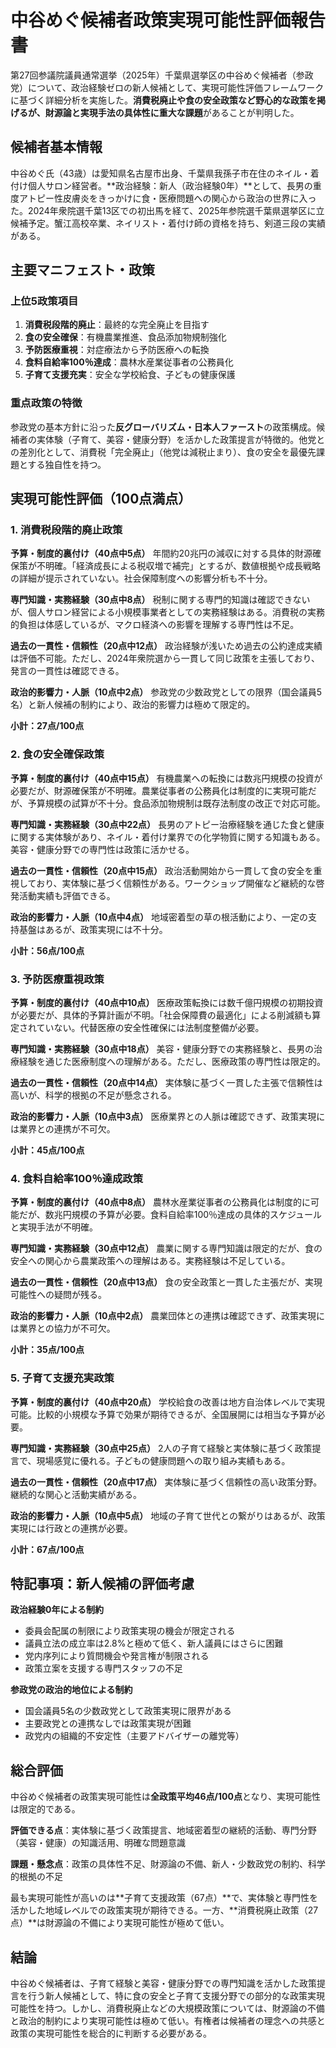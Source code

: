 # 中谷めぐ候補者政策実現可能性評価報告書

第27回参議院議員通常選挙（2025年）千葉県選挙区の中谷めぐ候補者（参政党）について、政治経験ゼロの新人候補として、実現可能性評価フレームワークに基づく詳細分析を実施した。**消費税廃止や食の安全政策など野心的な政策を掲げるが、財源論と実現手法の具体性に重大な課題**があることが判明した。

## 候補者基本情報

中谷めぐ氏（43歳）は愛知県名古屋市出身、千葉県我孫子市在住のネイル・着付け個人サロン経営者。**政治経験：新人（政治経験0年）**として、長男の重度アトピー性皮膚炎をきっかけに食・医療問題への関心から政治の世界に入った。2024年衆院選千葉13区での初出馬を経て、2025年参院選千葉県選挙区に立候補予定。蟹江高校卒業、ネイリスト・着付け師の資格を持ち、剣道三段の実績がある。

## 主要マニフェスト・政策

### 上位5政策項目

1. **消費税段階的廃止**：最終的な完全廃止を目指す
2. **食の安全確保**：有機農業推進、食品添加物規制強化
3. **予防医療重視**：対症療法から予防医療への転換
4. **食料自給率100％達成**：農林水産業従事者の公務員化
5. **子育て支援充実**：安全な学校給食、子どもの健康保護

### 重点政策の特徴

参政党の基本方針に沿った**反グローバリズム・日本人ファースト**の政策構成。候補者の実体験（子育て、美容・健康分野）を活かした政策提言が特徴的。他党との差別化として、消費税「完全廃止」（他党は減税止まり）、食の安全を最優先課題とする独自性を持つ。

## 実現可能性評価（100点満点）

### 1. 消費税段階的廃止政策

**予算・制度的裏付け（40点中5点）**
年間約20兆円の減収に対する具体的財源確保策が不明確。「経済成長による税収増で補完」とするが、数値根拠や成長戦略の詳細が提示されていない。社会保障制度への影響分析も不十分。

**専門知識・実務経験（30点中8点）**
税制に関する専門的知識は確認できないが、個人サロン経営による小規模事業者としての実務経験はある。消費税の実務的負担は体感しているが、マクロ経済への影響を理解する専門性は不足。

**過去の一貫性・信頼性（20点中12点）**
政治経験が浅いため過去の公約達成実績は評価不可能。ただし、2024年衆院選から一貫して同じ政策を主張しており、発言の一貫性は確認できる。

**政治的影響力・人脈（10点中2点）**
参政党の少数政党としての限界（国会議員5名）と新人候補の制約により、政治的影響力は極めて限定的。

**小計：27点/100点**

### 2. 食の安全確保政策

**予算・制度的裏付け（40点中15点）**
有機農業への転換には数兆円規模の投資が必要だが、財源確保策が不明確。農業従事者の公務員化は制度的に実現可能だが、予算規模の試算が不十分。食品添加物規制は既存法制度の改正で対応可能。

**専門知識・実務経験（30点中22点）**
長男のアトピー治療経験を通じた食と健康に関する実体験があり、ネイル・着付け業界での化学物質に関する知識もある。美容・健康分野での専門性は政策に活かせる。

**過去の一貫性・信頼性（20点中15点）**
政治活動開始から一貫して食の安全を重視しており、実体験に基づく信頼性がある。ワークショップ開催など継続的な啓発活動実績も評価できる。

**政治的影響力・人脈（10点中4点）**
地域密着型の草の根活動により、一定の支持基盤はあるが、政策実現には不十分。

**小計：56点/100点**

### 3. 予防医療重視政策

**予算・制度的裏付け（40点中10点）**
医療政策転換には数千億円規模の初期投資が必要だが、具体的予算計画が不明。「社会保障費の最適化」による削減額も算定されていない。代替医療の安全性確保には法制度整備が必要。

**専門知識・実務経験（30点中18点）**
美容・健康分野での実務経験と、長男の治療経験を通じた医療制度への理解がある。ただし、医療政策の専門性は限定的。

**過去の一貫性・信頼性（20点中14点）**
実体験に基づく一貫した主張で信頼性は高いが、科学的根拠の不足が懸念される。

**政治的影響力・人脈（10点中3点）**
医療業界との人脈は確認できず、政策実現には業界との連携が不可欠。

**小計：45点/100点**

### 4. 食料自給率100％達成政策

**予算・制度的裏付け（40点中8点）**
農林水産業従事者の公務員化は制度的に可能だが、数兆円規模の予算が必要。食料自給率100％達成の具体的スケジュールと実現手法が不明確。

**専門知識・実務経験（30点中12点）**
農業に関する専門知識は限定的だが、食の安全への関心から農業政策への理解はある。実務経験は不足している。

**過去の一貫性・信頼性（20点中13点）**
食の安全政策と一貫した主張だが、実現可能性への疑問が残る。

**政治的影響力・人脈（10点中2点）**
農業団体との連携は確認できず、政策実現には業界との協力が不可欠。

**小計：35点/100点**

### 5. 子育て支援充実政策

**予算・制度的裏付け（40点中20点）**
学校給食の改善は地方自治体レベルで実現可能。比較的小規模な予算で効果が期待できるが、全国展開には相当な予算が必要。

**専門知識・実務経験（30点中25点）**
2人の子育て経験と実体験に基づく政策提言で、現場感覚に優れる。子どもの健康問題への取り組み実績もある。

**過去の一貫性・信頼性（20点中17点）**
実体験に基づく信頼性の高い政策分野。継続的な関心と活動実績がある。

**政治的影響力・人脈（10点中5点）**
地域の子育て世代との繋がりはあるが、政策実現には行政との連携が必要。

**小計：67点/100点**

## 特記事項：新人候補の評価考慮

**政治経験0年による制約**

- 委員会配属の制限により政策実現の機会が限定される
- 議員立法の成立率は2.8%と極めて低く、新人議員にはさらに困難
- 党内序列により質問機会や発言権が制限される
- 政策立案を支援する専門スタッフの不足

**参政党の政治的地位による制約**

- 国会議員5名の少数政党として政策実現に限界がある
- 主要政党との連携なしでは政策実現が困難
- 政党内の組織的不安定性（主要アドバイザーの離党等）

## 総合評価

中谷めぐ候補者の政策実現可能性は**全政策平均46点/100点**となり、実現可能性は限定的である。

**評価できる点**：実体験に基づく政策提言、地域密着型の継続的活動、専門分野（美容・健康）の知識活用、明確な問題意識

**課題・懸念点**：政策の具体性不足、財源論の不備、新人・少数政党の制約、科学的根拠の不足

最も実現可能性が高いのは**子育て支援政策（67点）**で、実体験と専門性を活かした地域レベルでの政策実現が期待できる。一方、**消費税廃止政策（27点）**は財源論の不備により実現可能性が極めて低い。

## 結論

中谷めぐ候補者は、子育て経験と美容・健康分野での専門知識を活かした政策提言を行う新人候補として、特に食の安全と子育て支援分野での部分的な政策実現可能性を持つ。しかし、消費税廃止などの大規模政策については、財源論の不備と政治的制約により実現可能性は極めて低い。有権者は候補者の理念への共感と政策の実現可能性を総合的に判断する必要がある。
